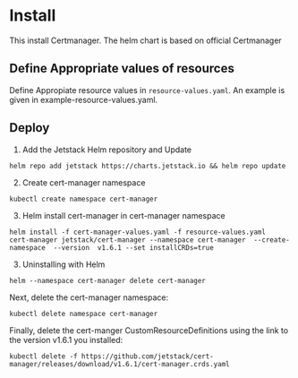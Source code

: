 # Install
This install Certmanager.
The helm chart is based on official Certmanager

## Define Appropriate values of resources
Define Appropiate resource values in ```resource-values.yaml```.
An example is given in example-resource-values.yaml.

## Deploy
1. Add the Jetstack Helm repository and Update
```
helm repo add jetstack https://charts.jetstack.io && helm repo update
```
2. Create cert-manager namespace
```
kubectl create namespace cert-manager
```
3. Helm install cert-manager in cert-manager namespace
```
helm install -f cert-manager-values.yaml -f resource-values.yaml  cert-manager jetstack/cert-manager --namespace cert-manager  --create-namespace  --version  v1.6.1 --set installCRDs=true
```
3. Uninstalling with Helm

```
helm --namespace cert-manager delete cert-manager
```
Next, delete the cert-manager namespace:

```
kubectl delete namespace cert-manager
```

Finally, delete the cert-manger CustomResourceDefinitions using the link to the version v1.6.1 you installed:

```
kubectl delete -f https://github.com/jetstack/cert-manager/releases/download/v1.6.1/cert-manager.crds.yaml
```


